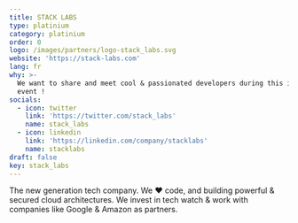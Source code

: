 ```yaml
---
title: STACK LABS
type: platinium
category: platinium
order: 0
logo: /images/partners/logo-stack_labs.svg
website: 'https://stack-labs.com'
lang: fr
why: >-
  We want to share and meet cool & passionated developers during this incredible
  event !
socials:
  - icon: twitter
    link: 'https://twitter.com/stack_labs'
    name: stack_labs
  - icon: linkedin
    link: 'https://linkedin.com/company/stacklabs'
    name: stacklabs
draft: false
key: stack_labs
---
```

The new generation tech company. We ❤️ code, and building powerful & secured cloud architectures. We invest in tech watch & work with companies like Google & Amazon as partners.

